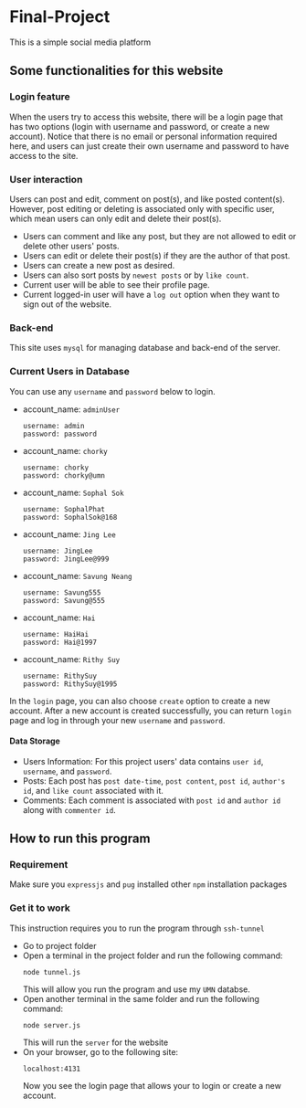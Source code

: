 # Final-Project
This is a simple social media platform
## Some functionalities for this website
### Login feature
When the users try to access this website, there will be a login page that has two options (login with username and password, or create a new account). Notice that there is no email or personal information required here, and users can just create their own username and password to have access to the site. 

### User interaction
Users can post and edit, comment on post(s), and like posted content(s). However, post editing or deleting is associated only with specific user, which mean users can only edit and delete their post(s).
- Users can comment and like any post, but they are not allowed to edit or delete other users' posts.
- Users can edit or delete their post(s) if they are the author of that post.
- Users can create a new post as desired.
- Users can also sort posts by `newest posts` or by `like count`.
- Current user will be able to see their profile page.
- Current logged-in user will have a `log out` option when they want to sign out of the website.

### Back-end 
This site uses `mysql` for managing database and back-end of the server.
### Current Users in Database
You can use any `username` and `password` below to login.
- account_name: `adminUser`
    ```
    username: admin
    password: password
    ```
- account_name: `chorky`
    ```
    username: chorky
    password: chorky@umn
    ```
- account_name: `Sophal Sok`
    ```
    username: SophalPhat
    password: SophalSok@168
    ```
- account_name: `Jing Lee`
    ```
    username: JingLee
    password: JingLee@999
    ```
- account_name: `Savung Neang`
    ```
    username: Savung555
    password: Savung@555
    ```
- account_name: `Hai`
    ```
    username: HaiHai
    password: Hai@1997
    ```
- account_name: `Rithy Suy`
    ```
    username: RithySuy
    password: RithySuy@1995
    ```
In the `login` page, you can also choose `create` option to create a new account. After a new account is created successfully, you can return `login` page and log in through your new `username` and `password`.
#### Data Storage
- Users Information: For this project users' data contains `user id`, `username`, and `password`.
- Posts: Each post has `post date-time`, `post content`, `post id`, `author's id`, and `like count` associated with it.
- Comments: Each comment is associated with `post id` and `author id` along with `commenter id`.

## How to run this program
### Requirement
Make sure you `expressjs` and `pug` installed other `npm` installation packages
### Get it to work
This instruction requires you to run the program through `ssh-tunnel`
- Go to project folder
- Open a terminal in the project folder and run the following command: 
    ```
    node tunnel.js
    ```
    This will allow you run the program and use my `UMN` databse.
- Open another terminal in the same folder and run the following command:
    ```
    node server.js
    ```
    This will run the `server` for the website
- On your browser, go to the following site:
    ```
    localhost:4131
    ```
    Now you see the login page that allows your to login or create a new account.
